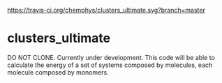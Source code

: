 https://travis-ci.org/chemphys/clusters_ultimate.svg?branch=master

# clusters_ultimate
DO NOT CLONE. Currently under development. This code will be able to calculate the energy of a set of systems composed by molecules, each molecule composed by monomers. 

